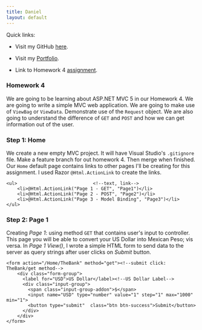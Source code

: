 ```yaml
---
title: Daniel
layout: default
---
```


Quick links:

* Visit my GitHub [here](https://github.com/tapiad).

* Visit my [Portfolio](https://tapiad.github.io).

* Link to Homework 4 [assignment](http://www.wou.edu/~morses/classes/cs46x/assignments/HW4.html).


### Homework 4

We are going to be learning about ASP.NET MVC 5 in our Homework 4. We are going to write a simple MVC web application. We are going to make use of `ViewBag` or `ViewData`. Demonstrate use of the `Request` object. We are also going to understand the difference of `GET` and `POST` and how we can get information out of the user. 


### Step 1: Home

We create a new empty MVC project. It will have Visual Studio's `.gitignore` file. Make a feature branch for out homework 4. Then merge when finished. Our `Home` default page contains links to other pages I'll be creating for this assignment. I used Razor `@Html.ActionLink` to create the links.

```cshtml
<ul>                     		<!--text, link-->
    <li>@Html.ActionLink("Page 1 - GET", "Page1")</li>
	<li>@Html.ActionLink("Page 2 - POST", "Page2")</li>
	<li>@Html.ActionLink("Page 3 - Model Binding", "Page3")</li>
</ul>
```


### Step 2: Page 1 

Creating *Page 1*: using method `GET` that contains user's input to controller. This page you will be able to convert your US Dollar into Mexican Peso; vis versa. In *Page 1 View()*, I wrote a simple HTML form to send data to the server as query strings after user clicks on *Submit* button. 

```cshtml
<form action="/Home/TheBank" method="get"><!--submit click: TheBank/get method-->
    <div class="form-group">
      <label for="USD">US Dollar</label><!--US Dollar Label-->
      <div class="input-group">
        <span class="input-group-addon">$</span>
        <input name="USD" type="number" value="1" step="1" max="1000" min="1">
		<button type="submit"  class="btn btn-success">Submit</button>
      </div>
    </div>
</form>
```




